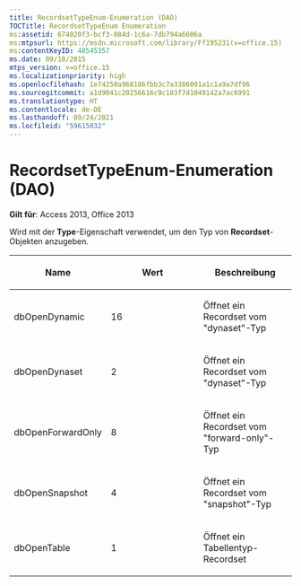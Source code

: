 ```yaml
---
title: RecordsetTypeEnum-Enumeration (DAO)
TOCTitle: RecordsetTypeEnum Enumeration
ms:assetid: 674020f3-bcf3-884d-1c6a-7db794a6606a
ms:mtpsurl: https://msdn.microsoft.com/library/Ff195231(v=office.15)
ms:contentKeyID: 48545357
ms.date: 09/18/2015
mtps_version: v=office.15
ms.localizationpriority: high
ms.openlocfilehash: 1e74250a968186fbb3c7a3386091a1c1a9a7df96
ms.sourcegitcommit: a1d9041c20256616c9c183f7d1049142a7ac6991
ms.translationtype: HT
ms.contentlocale: de-DE
ms.lasthandoff: 09/24/2021
ms.locfileid: "59615032"
---
```

# <a name="recordsettypeenum-enumeration-dao"></a>RecordsetTypeEnum-Enumeration (DAO)


**Gilt für**: Access 2013, Office 2013

Wird mit der **Type**-Eigenschaft verwendet, um den Typ von **Recordset**-Objekten anzugeben.

<table>
<colgroup>
<col style="width: 33%" />
<col style="width: 33%" />
<col style="width: 33%" />
</colgroup>
<thead>
<tr class="header">
<th><p>Name</p></th>
<th><p>Wert</p></th>
<th><p>Beschreibung</p></th>
</tr>
</thead>
<tbody>
<tr class="odd">
<td><p>dbOpenDynamic</p></td>
<td><p>16</p></td>
<td><p>Öffnet ein Recordset vom "dynaset"-Typ</p></td>
</tr>
<tr class="even">
<td><p>dbOpenDynaset</p></td>
<td><p>2</p></td>
<td><p>Öffnet ein Recordset vom "dynaset"-Typ</p></td>
</tr>
<tr class="odd">
<td><p>dbOpenForwardOnly</p></td>
<td><p>8</p></td>
<td><p>Öffnet ein Recordset vom "forward-only"-Typ</p></td>
</tr>
<tr class="even">
<td><p>dbOpenSnapshot</p></td>
<td><p>4</p></td>
<td><p>Öffnet ein Recordset vom "snapshot"-Typ</p></td>
</tr>
<tr class="odd">
<td><p>dbOpenTable</p></td>
<td><p>1</p></td>
<td><p>Öffnet ein Tabellentyp-Recordset</p></td>
</tr>
</tbody>
</table>

